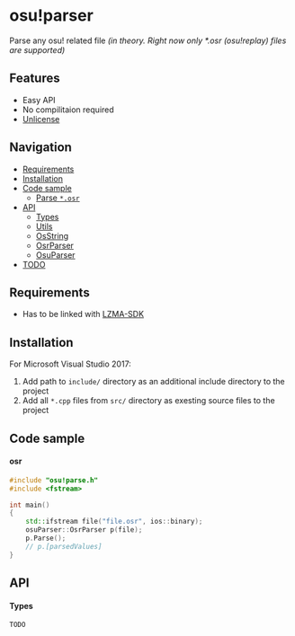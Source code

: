 # osu!parser
Parse any osu! related file *(in theory. Right now only \*.osr (osu!replay) files are supported)*
 
 
## Features
- Easy API
- No compilitaion required
- <a href="http://unlicense.org" target="_blank">Unlicense</a>
 
 
## Navigation
- [Requirements](#requirements)
- [Installation](#installation)
- [Code sample](#code-sample)
    - [Parse `*.osr`](#osr)
- [API](#api)
    - [Types](#api-types)
    - [Utils](#api-utils)
    - [OsString](#api-OsString)
    - [OsrParser](#api-OsrParser)
    - [OsuParser](#api-OsuParser)
- [TODO](#TODO)
 
 
## Requirements
- Has to be linked with [LZMA-SDK](http://www.7-zip.org/sdk.html)
 
 
## Installation
For Microsoft Visual Studio 2017:
1) Add path to `include/` directory as an additional include directory to the project
2) Add all `*.cpp` files from `src/` directory as exesting source files to the project
 
 
## Code sample
#### osr
```cpp
#include "osu!parse.h"
#include <fstream>

int main()
{
    std::ifstream file("file.osr", ios::binary);
    osuParser::OsrParser p(file);
    p.Parse();
    // p.[parsedValues]
}
```
 
 
## API
#### Types
    TODO
